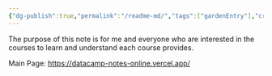 ```yaml
---
{"dg-publish":true,"permalink":"/readme-md/","tags":["gardenEntry"],"created":"2024-04-23T17:44:36.198+08:00","updated":"2024-04-23T18:05:15.733+08:00"}
---
```


The purpose of this note is for me and everyone who are interested in the courses to learn and understand each course provides. 

Main Page: https://datacamp-notes-online.vercel.app/